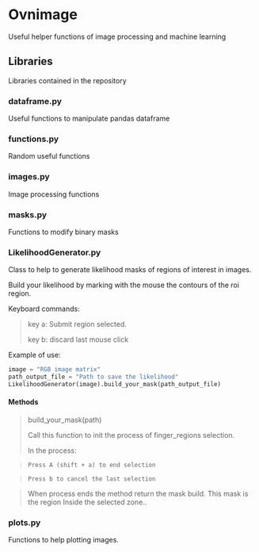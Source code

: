 # Ovnimage
Useful helper functions of image processing and machine learning

## Libraries
Libraries contained in the repository

### dataframe.py
Useful functions to manipulate pandas dataframe

### functions.py
Random useful functions

### images.py
Image processing functions

### masks.py
Functions to modify binary masks

### LikelihoodGenerator.py
Class to help to generate likelihood masks of regions of
  interest in images.

  Build your likelihood by marking with the mouse the contours of
  the roi region.

  Keyboard commands:
  > key a: Submit region selected.
  >
  > key b: discard last mouse click

  Example of use:
  ```python
  image = "RGB image matrix"
  path_output_file = "Path to save the likelihood"
  LikelihoodGenerator(image).build_your_mask(path_output_file)
  ```

#### Methods
> build_your_mask(path)
>
> Call this function to init the process of finger_regions selection.
>
> In the process:

>     Press A (shift + a) to end selection

>     Press b to cancel the last selection

>    When process ends the method return the mask build. This mask is the region
>    Inside the selected zone..
### plots.py
Functions to help plotting images.
